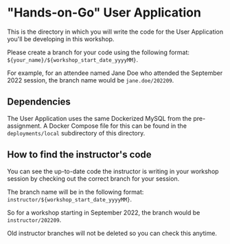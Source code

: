 # "Hands-on-Go" User Application

This is the directory in which you will write the code for the User Application you'll be developing in this workshop.

Please create a branch for your code using the following format: `${your_name}/${workshop_start_date_yyyyMM}`.

For example, for an attendee named Jane Doe who attended the September 2022 session, the branch name would be `jane.doe/202209`.

## Dependencies

The User Application uses the same Dockerized MySQL from the pre-assignment.
A Docker Compose file for this can be found in the `deployments/local` subdirectory of this directory.

## How to find the instructor's code

You can see the up-to-date code the instructor is writing in your workshop session by checking out the correct branch for your session.

The branch name will be in the following format: `instructor/${workshop_start_date_yyyyMM}`.

So for a workshop starting in September 2022, the branch would be `instructor/202209`.

Old instructor branches will not be deleted so you can check this anytime. 